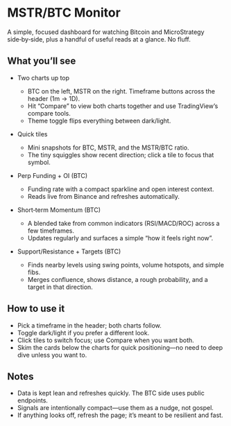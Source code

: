 
  # MSTR/BTC Monitor

  A simple, focused dashboard for watching Bitcoin and MicroStrategy side‑by‑side, plus a handful of useful reads at a glance. No fluff.

  ## What you’ll see

  - Two charts up top
    - BTC on the left, MSTR on the right. Timeframe buttons across the header (1m → 1D).
    - Hit “Compare” to view both charts together and use TradingView’s compare tools.
    - Theme toggle flips everything between dark/light.

  - Quick tiles
    - Mini snapshots for BTC, MSTR, and the MSTR/BTC ratio.
    - The tiny squiggles show recent direction; click a tile to focus that symbol.

  - Perp Funding + OI (BTC)
    - Funding rate with a compact sparkline and open interest context.
    - Reads live from Binance and refreshes automatically.

  - Short‑term Momentum (BTC)
    - A blended take from common indicators (RSI/MACD/ROC) across a few timeframes.
    - Updates regularly and surfaces a simple “how it feels right now”.

  - Support/Resistance + Targets (BTC)
    - Finds nearby levels using swing points, volume hotspots, and simple fibs.
    - Merges confluence, shows distance, a rough probability, and a target in that direction.

  ## How to use it

  - Pick a timeframe in the header; both charts follow.
  - Toggle dark/light if you prefer a different look.
  - Click tiles to switch focus; use Compare when you want both.
  - Skim the cards below the charts for quick positioning—no need to deep dive unless you want to.

  ## Notes

  - Data is kept lean and refreshes quickly. The BTC side uses public endpoints.
  - Signals are intentionally compact—use them as a nudge, not gospel.
  - If anything looks off, refresh the page; it’s meant to be resilient and fast.
  
